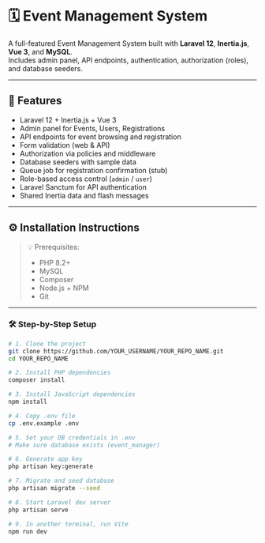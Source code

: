 # 🗓️ Event Management System

A full-featured Event Management System built with **Laravel 12**, **Inertia.js**, **Vue 3**, and **MySQL**.  
Includes admin panel, API endpoints, authentication, authorization (roles), and database seeders.

---

## 🚀 Features

- Laravel 12 + Inertia.js + Vue 3
- Admin panel for Events, Users, Registrations
- API endpoints for event browsing and registration
- Form validation (web & API)
- Authorization via policies and middleware
- Database seeders with sample data
- Queue job for registration confirmation (stub)
- Role-based access control (`admin` / `user`)
- Laravel Sanctum for API authentication
- Shared Inertia data and flash messages

---

## ⚙️ Installation Instructions

> 💡 Prerequisites:
> - PHP 8.2+
> - MySQL
> - Composer
> - Node.js + NPM
> - Git

---

### 🛠️ Step-by-Step Setup

```bash
# 1. Clone the project
git clone https://github.com/YOUR_USERNAME/YOUR_REPO_NAME.git
cd YOUR_REPO_NAME

# 2. Install PHP dependencies
composer install

# 3. Install JavaScript dependencies
npm install

# 4. Copy .env file
cp .env.example .env

# 5. Set your DB credentials in .env
# Make sure database exists (event_manager)

# 6. Generate app key
php artisan key:generate

# 7. Migrate and seed database
php artisan migrate --seed

# 8. Start Laravel dev server
php artisan serve

# 9. In another terminal, run Vite
npm run dev
